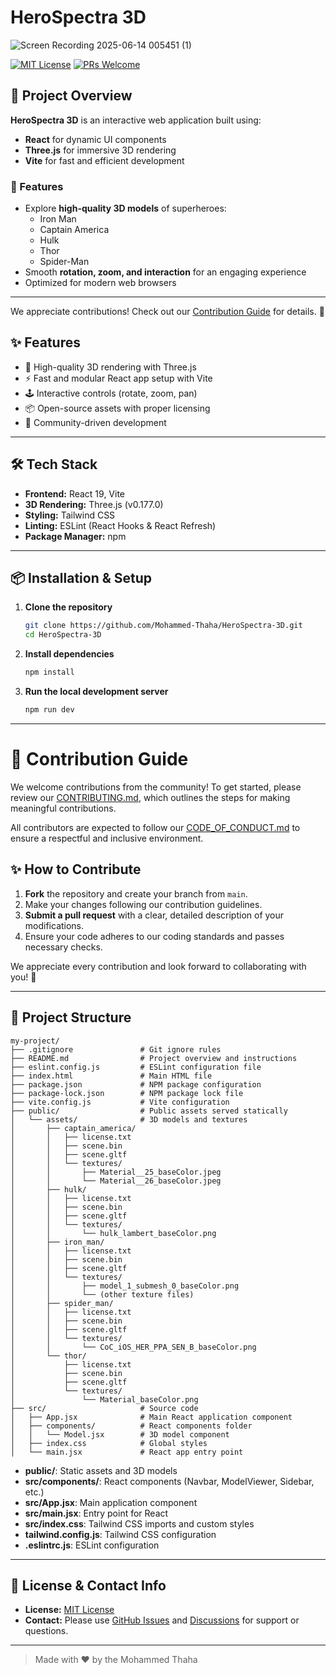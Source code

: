# HeroSpectra 3D  

![Screen Recording 2025-06-14 005451 (1)](https://github.com/user-attachments/assets/452e78ce-7f0d-4da4-9c4d-22a68d09d185)  

[![MIT License](https://img.shields.io/badge/license-MIT-blue.svg)](LICENSE) [![PRs Welcome](https://img.shields.io/badge/PRs-welcome-brightgreen.svg)](CONTRIBUTING.md)  

## 🚀 Project Overview  

**HeroSpectra 3D** is an interactive web application built using:  

- **React** for dynamic UI components  
- **Three.js** for immersive 3D rendering  
- **Vite** for fast and efficient development  

### 🌟 Features  

- Explore **high-quality 3D models** of superheroes:  
  - Iron Man  
  - Captain America  
  - Hulk  
  - Thor  
  - Spider-Man  
- Smooth **rotation, zoom, and interaction** for an engaging experience  
- Optimized for modern web browsers  

---

We appreciate contributions! Check out our [Contribution Guide](CONTRIBUTING.md) for details. 🚀  
## ✨ Features

- 🎨 High-quality 3D rendering with Three.js
- ⚡ Fast and modular React app setup with Vite
- 🕹️ Interactive controls (rotate, zoom, pan)
- 📦 Open-source assets with proper licensing
- 🤝 Community-driven development

---

## 🛠️ Tech Stack

- **Frontend:** React 19, Vite
- **3D Rendering:** Three.js (v0.177.0)
- **Styling:** Tailwind CSS
- **Linting:** ESLint (React Hooks & React Refresh)
- **Package Manager:** npm

---

## 📦 Installation & Setup

1. **Clone the repository**
   ```bash
   git clone https://github.com/Mohammed-Thaha/HeroSpectra-3D.git
   cd HeroSpectra-3D
   ```

2. **Install dependencies**
   ```bash
   npm install
   ```

3. **Run the local development server**
   ```bash
   npm run dev
   ```
---

# 🤝 Contribution Guide  

We welcome contributions from the community! To get started, please review our [CONTRIBUTING.md](CONTRIBUTING.md), which outlines the steps for making meaningful contributions.  

All contributors are expected to follow our [CODE_OF_CONDUCT.md](CODE_OF_CONDUCT.md) to ensure a respectful and inclusive environment.  

## ✨ How to Contribute  
1. **Fork** the repository and create your branch from `main`.  
2. Make your changes following our contribution guidelines.  
3. **Submit a pull request** with a clear, detailed description of your modifications.  
4. Ensure your code adheres to our coding standards and passes necessary checks.  

We appreciate every contribution and look forward to collaborating with you! 🚀  

---

## 📁 Project Structure

```
my-project/
├── .gitignore               # Git ignore rules
├── README.md                # Project overview and instructions
├── eslint.config.js         # ESLint configuration file
├── index.html               # Main HTML file
├── package.json             # NPM package configuration
├── package-lock.json        # NPM package lock file
├── vite.config.js           # Vite configuration
├── public/                  # Public assets served statically
│   └── assets/              # 3D models and textures
│       ├── captain_america/
│       │   ├── license.txt
│       │   ├── scene.bin
│       │   ├── scene.gltf
│       │   └── textures/
│       │       ├── Material__25_baseColor.jpeg
│       │       └── Material__26_baseColor.jpeg
│       ├── hulk/
│       │   ├── license.txt
│       │   ├── scene.bin
│       │   ├── scene.gltf
│       │   └── textures/
│       │       └── hulk_lambert_baseColor.png
│       ├── iron_man/
│       │   ├── license.txt
│       │   ├── scene.bin
│       │   ├── scene.gltf
│       │   └── textures/
│       │       ├── model_1_submesh_0_baseColor.png
│       │       └── (other texture files)
│       ├── spider_man/
│       │   ├── license.txt
│       │   ├── scene.bin
│       │   ├── scene.gltf
│       │   └── textures/
│       │       └── CoC_iOS_HER_PPA_SEN_B_baseColor.png
│       └── thor/
│           ├── license.txt
│           ├── scene.bin
│           ├── scene.gltf
│           └── textures/
│               └── Material_baseColor.png
├── src/                     # Source code
│   ├── App.jsx              # Main React application component
│   ├── components/          # React components folder
│   │   └── Model.jsx        # 3D model component
│   ├── index.css            # Global styles
│   └── main.jsx             # React app entry point

```

- **public/**: Static assets and 3D models
- **src/components/**: React components (Navbar, ModelViewer, Sidebar, etc.)
- **src/App.jsx**: Main application component
- **src/main.jsx**: Entry point for React
- **src/index.css**: Tailwind CSS imports and custom styles
- **tailwind.config.js**: Tailwind CSS configuration
- **.eslintrc.js**: ESLint configuration

---

## 📜 License & Contact Info

- **License:** [MIT License](LICENSE)
- **Contact:** Please use [GitHub Issues](https://github.com/mohammed-thaha/HeroSpectra-3D/issues) and [Discussions](https://github.com/mohammed-thaha/HeroSpectra-3D/discussions) for support or questions.

---

> Made with ❤️ by the Mohammed Thaha